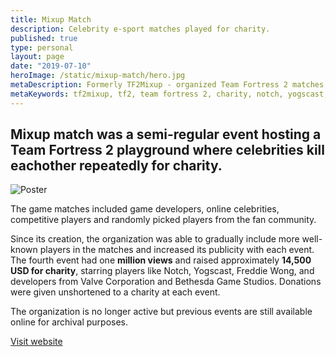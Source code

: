 ```yaml
---
title: Mixup Match
description: Celebrity e-sport matches played for charity.
published: true
type: personal
layout: page
date: "2019-07-10"
heroImage: /static/mixup-match/hero.jpg
metaDescription: Formerly TF2Mixup - organized Team Fortress 2 matches where online celebrities kill eachother repeatedly for charity.
metaKeywords: tf2mixup, tf2, team fortress 2, charity, notch, yogscast, mixup match
---
```


## Mixup match was a semi-regular event hosting a Team Fortress 2 playground where celebrities kill eachother repeatedly for charity.

![Poster](/static/mixup-match/hero.jpg)

The game matches included game developers, online celebrities, competitive players and randomly picked players from the fan community.

Since its creation, the organization was able to gradually include more
well-known players in the matches and increased its publicity with each event.
The fourth event had one **million views** and raised approximately **14,500 USD for charity**, starring players like Notch, Yogscast, Freddie Wong, and developers from Valve Corporation and Bethesda Game Studios. Donations were given unshortened to a charity at each event.

The organization is no longer active but previous events are still available online for archival purposes.

[Visit website](https://www.tf2mixup.com/)
